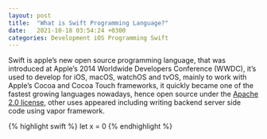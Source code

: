 ```yaml
---
layout: post
title:  "What is Swift Programming Language?"
date:   2021-10-18 03:54:24 +0300
categories: Development iOS Programming Swift
---
```

Swift is apple’s new open source programming language, that was introduced at Apple’s 2014 Worldwide Developers Conference (WWDC), it’s used to develop for iOS, macOS, watchOS and tvOS, mainly to work with Apple’s Cocoa and Cocoa Touch frameworks, it quickly became one of the fastest growing languages nowadays, hence open source under the [Apache 2.0 license][apache-license], other uses appeared including writing backend server side code using vapor framework.

{% highlight swift %}
let x = 0
{% endhighlight %}

[apache-license]: https://jekyllrb.com/docs/home

